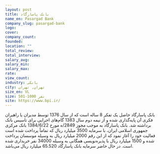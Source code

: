 ```yaml
---
layout: post
title: بانک پاسارگاد
name_en: Pasargad Bank
company_slug: pasargad-bank
logo: 
cover: 
company_count:
founded:
location: ""
total_review: 
total_interview: 
salary_avg: 
salary_min: 
salary_max: 
rate: 
view_count: 
industry: بانکی
city: تهران, تهران
size_en: VL
size: 501-1000 نفر
site: https://www.bpi.ir/
---
```


بانک پاسارگاد حاصل یک تفکر 8 ساله است که از سال 1376 توسط مدیران یا راهبران فکری آن پایه‌گذاری شده و از نیمه دوم سال 1383 گام‌های اجرایی برای تاسیس بانک برداشته شد. بانک پاسارگاد به موجب مجوز 2849/ه مورخ 1384/6/22 بانک مرکزی جمهوری اسلامی ایران، با سرمایه 3500 میلیارد ریال که تماماً پرداخت شده است فعالیت خود را آغاز نمود که از این رقم 2000 میلیارد ریال به وسیله موسسان پرداخت شده و 1500 میلیارد ریال با پذیره‌نویسی همگانی به وسیله 34000 نفر خریداری شده است. در حال حاضر سرمایه بانک پاسارگاد 65.520 میلیارد ریال می‌باشد.
